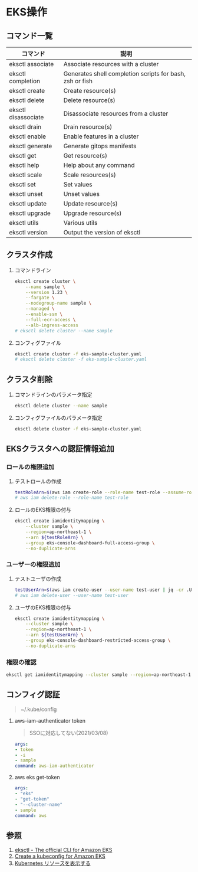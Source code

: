 # EKS操作

## コマンド一覧

| コマンド            | 説明                                                     |
| ------------------- | -------------------------------------------------------- |
| eksctl associate    | Associate resources with a cluster                       |
| eksctl completion   | Generates shell completion scripts for bash, zsh or fish |
| eksctl create       | Create resource(s)                                       |
| eksctl delete       | Delete resource(s)                                       |
| eksctl disassociate | Disassociate resources from a cluster                    |
| eksctl drain        | Drain resource(s)                                        |
| eksctl enable       | Enable features in a cluster                             |
| eksctl generate     | Generate gitops manifests                                |
| eksctl get          | Get resource(s)                                          |
| eksctl help         | Help about any command                                   |
| eksctl scale        | Scale resources(s)                                       |
| eksctl set          | Set values                                               |
| eksctl unset        | Unset values                                             |
| eksctl update       | Update resource(s)                                       |
| eksctl upgrade      | Upgrade resource(s)                                      |
| eksctl utils        | Various utils                                            |
| eksctl version      | Output the version of eksctl                             |

## クラスタ作成

1. コマンドライン

    ```bash
    eksctl create cluster \
        --name sample \
        --version 1.23 \
        --fargate \
        --nodegroup-name sample \
        --managed \
        --enable-ssm \
        --full-ecr-access \
        --alb-ingress-access
    # eksctl delete cluster --name sample
    ```

2. コンフィグファイル

    ```bash
    eksctl create cluster -f eks-sample-cluster.yaml
    # eksctl delete cluster -f eks-sample-cluster.yaml
    ```

## クラスタ削除

1. コマンドラインのパラメータ指定

    ```bash
    eksctl delete cluster --name sample
    ```

2. コンフィグファイルのパラメータ指定

    ```bash
    eksctl delete cluster -f eks-sample-cluster.yaml
    ```

## EKSクラスタへの認証情報追加

### ロールの権限追加

1. テストロールの作成

    ```bash
    testRoleArn=$(aws iam create-role --role-name test-role --assume-role-policy-document file://test-role-trust-policy.json | jq -cr '.Role.Arn')
    # aws iam delete-role --role-name test-role
    ```

2. ロールのEKS権限の付与

    ```bash
    eksctl create iamidentitymapping \
        --cluster sample \
        --region=ap-northeast-1 \
        --arn ${testRoleArn} \
        --group eks-console-dashboard-full-access-group \
        --no-duplicate-arns
    ```

### ユーザーの権限追加

1. テストユーザの作成

    ```bash
    testUserArn=$(aws iam create-user --user-name test-user | jq -cr .User.Arn)
    # aws iam delete-user --user-name test-user
    ```

2. ユーザのEKS権限の付与

    ```bash
    eksctl create iamidentitymapping \
        --cluster sample \
        --region=ap-northeast-1 \
        --arn ${testUserArn} \
        --group eks-console-dashboard-restricted-access-group \
        --no-duplicate-arns
    ```

### 権限の確認

```bash
eksctl get iamidentitymapping --cluster sample --region=ap-northeast-1
```

## コンフィグ認証

> ~/.kube/config

1. aws-iam-authenticator token

    > SSOに対応してない(2021/03/08)

    ```yaml
    args:
    - token
    - -i
    - sample
    command: aws-iam-authenticator
    ```

2. aws eks get-token

    ```yaml
    args:
    - "eks"
    - "get-token"
    - "--cluster-name"
    - sample
    command: aws
    ```

## 参照

1. [eksctl - The official CLI for Amazon EKS](https://github.com/weaveworks/eksctl)
2. [Create a kubeconfig for Amazon EKS](https://docs.aws.amazon.com/eks/latest/userguide/create-kubeconfig.html#create-kubeconfig-manually)
3. [Kubernetes リソースを表示する](https://docs.aws.amazon.com/ja_jp/eks/latest/userguide/view-kubernetes-resources.html#view-kubernetes-resources-permissions)
